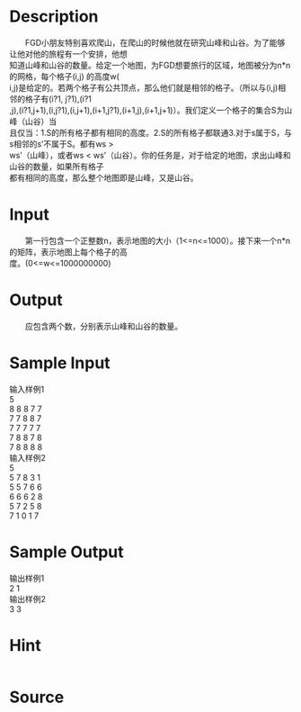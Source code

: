 
# Description

<div class="content"><p>　　FGD小朋友特别喜欢爬山，在爬山的时候他就在研究山峰和山谷。为了能够让他对他的旅程有一个安排，他想<br/>
知道山峰和山谷的数量。给定一个地图，为FGD想要旅行的区域，地图被分为n*n的网格，每个格子(i,j) 的高度w(<br/>
i,j)是给定的。若两个格子有公共顶点，那么他们就是相邻的格子。（所以与(i,j)相邻的格子有(i?1, j?1),(i?1<br/>
,j),(i?1,j+1),(i,j?1),(i,j+1),(i+1,j?1),(i+1,j),(i+1,j+1)）。我们定义一个格子的集合S为山峰（山谷）当<br/>
且仅当：1.S的所有格子都有相同的高度。2.S的所有格子都联通3.对于s属于S，与s相邻的s’不属于S。都有ws &gt; <br/>
ws’（山峰），或者ws &lt; ws’（山谷）。你的任务是，对于给定的地图，求出山峰和山谷的数量，如果所有格子<br/>
都有相同的高度，那么整个地图即是山峰，又是山谷。</p></div>

# Input

<div class="content"><p>　　第一行包含一个正整数n，表示地图的大小（1&lt;=n&lt;=1000）。接下来一个n*n的矩阵，表示地图上每个格子的高<br/>
度。(0&lt;=w&lt;=1000000000)</p></div>

# Output

<div class="content"><p>　　应包含两个数，分别表示山峰和山谷的数量。</p></div>

# Sample Input

<div class="content"><span class="sampledata">输入样例1<br/>
5<br/>
8 8 8 7 7<br/>
7 7 8 8 7<br/>
7 7 7 7 7<br/>
7 8 8 7 8<br/>
7 8 8 8 8<br/>
输入样例2<br/>
5<br/>
5 7 8 3 1<br/>
5 5 7 6 6<br/>
6 6 6 2 8<br/>
5 7 2 5 8<br/>
7 1 0 1 7</span></div>

# Sample Output

<div class="content"><span class="sampledata">输出样例1<br/>
2 1<br/>
输出样例2<br/>
3 3<br/>
</span></div>

# Hint

<div class="content"><p></p><p><img border="0" alt="" src="/source/bzoj/1102/img/aHR0cHM6Ly9seWRzeS5jb20vSnVkZ2VPbmxpbmUvaW1hZ2VzLzExMDIuanBn.jpg"/></p><p></p></div>

# Source

<div class="content"><p><a href="problemset.php?search="></a></p></div>

